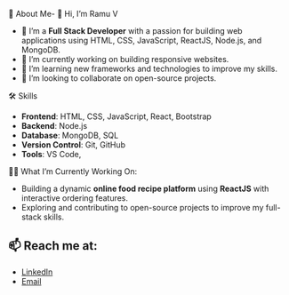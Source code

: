  🚀 About Me-
👋 Hi, I’m Ramu V
- 👀 I’m a **Full Stack Developer** with a passion for building web applications using HTML, CSS, JavaScript, ReactJS, Node.js, and MongoDB.
- 🔭 I’m currently working on building responsive websites.
- 🌱 I’m learning new frameworks and technologies to improve my skills.
- 👯 I’m looking to collaborate on open-source projects.
 
🛠️ Skills
- **Frontend**: HTML, CSS, JavaScript, React, Bootstrap
- **Backend**: Node.js
- **Database**: MongoDB, SQL
- **Version Control**: Git, GitHub
- **Tools**: VS Code,

👨‍💻 What I’m Currently Working On:
- Building a dynamic **online food recipe platform** using **ReactJS** with interactive ordering features.
- Exploring and contributing to open-source projects to improve my full-stack skills. 

## 📫 Reach me at:
- [LinkedIn](www.linkedin.com/in/ramu-v-3274452a0)
- [Email](vramu7554@gmail.com)






<!---
Ramu148/Ramu148 is a ✨ special ✨ repository because its `README.md` (this file) appears on your GitHub profile.
You can click the Preview link to take a look at your changes.
--->

